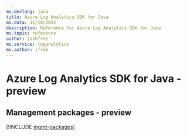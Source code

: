 ```yaml
---
ms.devlang: java
title: Azure Log Analytics SDK for Java
ms.data: 11/10/2022
description: Reference for Azure Log Analytics SDK for Java
ms.topic: reference
author: joshfree
ms.service: loganalytics
ms.author: jfree
---
```

# Azure Log Analytics SDK for Java - preview

## Management packages - preview
[!INCLUDE [mgmt-packages](log-analytics-mgmt-index.md)]